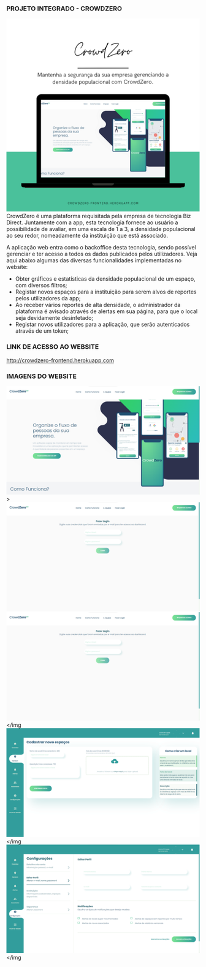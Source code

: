 
### PROJETO INTEGRADO - CROWDZERO
<img src="https://github.com/eduardaaragao/crowdzero-website/blob/main/screenshots/apresentacao.png"></img>
CrowdZero é uma plataforma requisitada pela empresa de tecnologia Biz Direct. Juntamente com a app, esta tecnologia fornece ao usuário a possibilidade de avaliar, em uma escala de 1 a 3, a densidade populacional ao seu redor, nomeadamente da instituição que está associado.

A aplicação web entra como o backoffice desta tecnologia, sendo possível gerenciar e ter acesso a todos os dados publicados pelos utilizadores. Veja aqui abaixo algumas das diversas funcionalidades implementadas no website:

- Obter gráficos e estatísticas da densidade populacional de um espaço, com diversos filtros;
- Registar novos espaços para a instituição para serem alvos de reportes pelos utilizadores da app;
- Ao receber vários reportes de alta densidade, o administrador da plataforma é avisado através de alertas em sua página, para que o local seja devidamente desinfetado;
- Registar novos utilizadores para a aplicação, que serão autenticados através de um token;

### LINK DE ACESSO AO WEBSITE
http://crowdzero-frontend.herokuapp.com

### IMAGENS DO WEBSITE
<img src="https://github.com/eduardaaragao/crowdzero-website/blob/main/screenshots/crowdzero_landing_page.png"></img>>
<img src="https://github.com/eduardaaragao/crowdzero-website/blob/main/screenshots/login_screen.png"></img>
<img src="https://github.com/eduardaaragao/crowdzero-website/blob/main/screenshots/login_screen.png"></img
<img src="https://github.com/eduardaaragao/crowdzero-website/blob/main/screenshots/cadastrar_espaco.png"></img
<img src="https://github.com/eduardaaragao/crowdzero-website/blob/main/screenshots/configuracoes_page.png"></img
